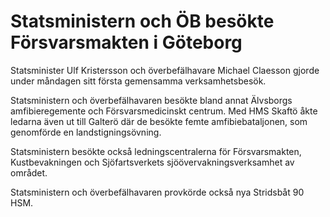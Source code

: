 # Statsministern och ÖB besökte Försvarsmakten i Göteborg

Statsminister Ulf Kristersson och överbefälhavare Michael Claesson gjorde under måndagen sitt första gemensamma verksamhetsbesök.

Statsministern och överbefälhavaren besökte bland annat Älvsborgs amfibieregemente och Försvarsmedicinskt centrum. Med HMS Skaftö åkte ledarna även ut till Galterö där de besökte femte amfibiebataljonen, som genomförde en landstigningsövning.

Statsministern besökte också ledningscentralerna för Försvarsmakten, Kustbevakningen och Sjöfartsverkets sjöövervakningsverksamhet av området.

Statsministern och överbefälhavaren provkörde också nya Stridsbåt 90 HSM.

